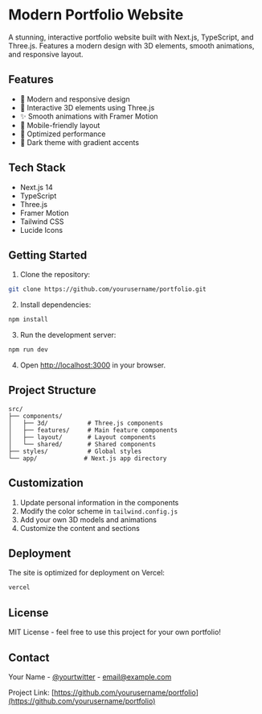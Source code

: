 # Modern Portfolio Website

A stunning, interactive portfolio website built with Next.js, TypeScript, and Three.js. Features a modern design with 3D elements, smooth animations, and responsive layout.

## Features

- 🎨 Modern and responsive design
- 🌟 Interactive 3D elements using Three.js
- ✨ Smooth animations with Framer Motion
- 📱 Mobile-friendly layout
- 🎯 Optimized performance
- 🌙 Dark theme with gradient accents

## Tech Stack

- Next.js 14
- TypeScript
- Three.js
- Framer Motion
- Tailwind CSS
- Lucide Icons

## Getting Started

1. Clone the repository:
```bash
git clone https://github.com/yourusername/portfolio.git
```

2. Install dependencies:
```bash
npm install
```

3. Run the development server:
```bash
npm run dev
```

4. Open [http://localhost:3000](http://localhost:3000) in your browser.

## Project Structure

```
src/
├── components/
│   ├── 3d/           # Three.js components
│   ├── features/     # Main feature components
│   ├── layout/       # Layout components
│   └── shared/       # Shared components
├── styles/           # Global styles
└── app/             # Next.js app directory
```

## Customization

1. Update personal information in the components
2. Modify the color scheme in `tailwind.config.js`
3. Add your own 3D models and animations
4. Customize the content and sections

## Deployment

The site is optimized for deployment on Vercel:

```bash
vercel
```

## License

MIT License - feel free to use this project for your own portfolio!

## Contact

Your Name - [@yourtwitter](https://twitter.com/yourtwitter) - email@example.com

Project Link: [https://github.com/yourusername/portfolio](https://github.com/yourusername/portfolio)
